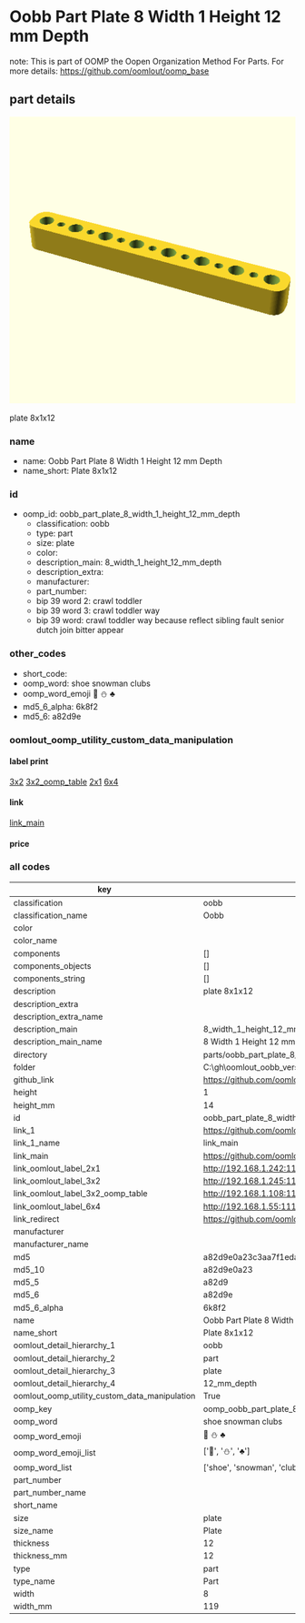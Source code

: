 # Oobb Part Plate 8 Width 1 Height 12 mm Depth  

note: This is part of OOMP the Oopen Organization Method For Parts. For more details: https://github.com/oomlout/oomp_base

##  part details
  

[![](3dpr.png)](3dpr.png)

plate 8x1x12



### name
* name: Oobb Part Plate 8 Width 1 Height 12 mm Depth
* name_short: Plate 8x1x12 
### id
* oomp_id: oobb_part_plate_8_width_1_height_12_mm_depth
  * classification: oobb
  * type: part
  * size: plate
  * color: 
  * description_main: 8_width_1_height_12_mm_depth
  * description_extra: 
  * manufacturer: 
  * part_number: 
  * bip 39 word 2: crawl toddler
  * bip 39 word 3: crawl toddler way
  * bip 39 word: crawl toddler way because reflect sibling fault senior dutch join bitter appear

### other_codes
* short_code: 
* oomp_word: shoe snowman clubs
* oomp_word_emoji :shoe: :snowman: :clubs:
* md5_6_alpha: 6k8f2
* md5_6: a82d9e






### oomlout_oomp_utility_custom_data_manipulation
#### label print
[3x2](http://192.168.1.245:1112/?label=oomp%206k8f2)
[3x2_oomp_table](http://192.168.1.108:1112/?label=oomp%206k8f2)
[2x1](http://192.168.1.242:1112/?label=oomp%206k8f2)
[6x4](http://192.168.1.55:1112/?label=oomp%206k8f2)    

#### link

[link_main](https://github.com/oomlout/oomlout_oobb_version_4_generated_parts/tree/main/navigation_oomp/oobb/part/plate/8_width_1_height_12_mm_depth/part)                              

#### price







### all codes 
| key | value |  
| --- | --- |  
| classification | oobb |  
| classification_name | Oobb |  
| color |  |  
| color_name |  |  
| components | [] |  
| components_objects | [] |  
| components_string | [] |  
| description | plate 8x1x12 |  
| description_extra |  |  
| description_extra_name |  |  
| description_main | 8_width_1_height_12_mm_depth |  
| description_main_name | 8 Width 1 Height 12 mm Depth |  
| directory | parts/oobb_part_plate_8_width_1_height_12_mm_depth |  
| folder | C:\gh\oomlout_oobb_version_4_generated_parts\parts\oobb_part_plate_8_width_1_height_12_mm_depth |  
| github_link | https://github.com/oomlout/oomlout_oomp_part_src/tree/main/parts/oobb_part_plate_8_width_1_height_12_mm_depth |  
| height | 1 |  
| height_mm | 14 |  
| id | oobb_part_plate_8_width_1_height_12_mm_depth |  
| link_1 | https://github.com/oomlout/oomlout_oobb_version_4_generated_parts/tree/main/navigation_oomp/oobb/part/plate/8_width_1_height_12_mm_depth/part |  
| link_1_name | link_main |  
| link_main | https://github.com/oomlout/oomlout_oobb_version_4_generated_parts/tree/main/navigation_oomp/oobb/part/plate/8_width_1_height_12_mm_depth/part |  
| link_oomlout_label_2x1 | http://192.168.1.242:1112/?label=oomp%206k8f2 |  
| link_oomlout_label_3x2 | http://192.168.1.245:1112/?label=oomp%206k8f2 |  
| link_oomlout_label_3x2_oomp_table | http://192.168.1.108:1112/?label=oomp%206k8f2 |  
| link_oomlout_label_6x4 | http://192.168.1.55:1112/?label=oomp%206k8f2 |  
| link_redirect | https://github.com/oomlout/oomlout_oobb_version_4_generated_parts/tree/main/parts/oobb_plate_08_01_12 |  
| manufacturer |  |  
| manufacturer_name |  |  
| md5 | a82d9e0a23c3aa7f1eda113df038d995 |  
| md5_10 | a82d9e0a23 |  
| md5_5 | a82d9 |  
| md5_6 | a82d9e |  
| md5_6_alpha | 6k8f2 |  
| name | Oobb Part Plate 8 Width 1 Height 12 mm Depth |  
| name_short | Plate 8x1x12  |  
| oomlout_detail_hierarchy_1 | oobb |  
| oomlout_detail_hierarchy_2 | part |  
| oomlout_detail_hierarchy_3 | plate |  
| oomlout_detail_hierarchy_4 | 12_mm_depth |  
| oomlout_oomp_utility_custom_data_manipulation | True |  
| oomp_key | oomp_oobb_part_plate_8_width_1_height_12_mm_depth |  
| oomp_word | shoe snowman clubs |  
| oomp_word_emoji | :shoe: :snowman: :clubs: |  
| oomp_word_emoji_list | [':shoe:', ':snowman:', ':clubs:'] |  
| oomp_word_list | ['shoe', 'snowman', 'clubs'] |  
| part_number |  |  
| part_number_name |  |  
| short_name |  |  
| size | plate |  
| size_name | Plate |  
| thickness | 12 |  
| thickness_mm | 12 |  
| type | part |  
| type_name | Part |  
| width | 8 |  
| width_mm | 119 |  
